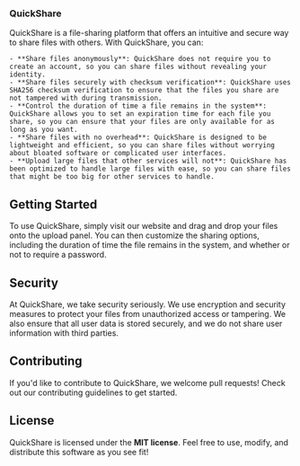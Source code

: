 ### QuickShare
QuickShare is a file-sharing platform that offers an intuitive and secure way to share files with others. With QuickShare, you can:

    - **Share files anonymously**: QuickShare does not require you to create an account, so you can share files without revealing your identity.
    - **Share files securely with checksum verification**: QuickShare uses SHA256 checksum verification to ensure that the files you share are not tampered with during transmission.
    - **Control the duration of time a file remains in the system**: QuickShare allows you to set an expiration time for each file you share, so you can ensure that your files are only available for as long as you want.
    - **Share files with no overhead**: QuickShare is designed to be lightweight and efficient, so you can share files without worrying about bloated software or complicated user interfaces.
    - **Upload large files that other services will not**: QuickShare has been optimized to handle large files with ease, so you can share files that might be too big for other services to handle.

## Getting Started
To use QuickShare, simply visit our website and drag and drop your files onto the upload panel. You can then customize the sharing options, including the duration of time the file remains in the system, and whether or not to require a password.

## Security
At QuickShare, we take security seriously. We use encryption and security measures to protect your files from unauthorized access or tampering. We also ensure that all user data is stored securely, and we do not share user information with third parties.

## Contributing
If you'd like to contribute to QuickShare, we welcome pull requests! Check out our contributing guidelines to get started.

## License
QuickShare is licensed under the **MIT license**. Feel free to use, modify, and distribute this software as you see fit!